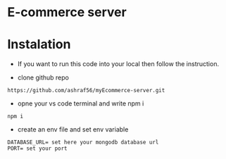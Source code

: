# E-commerce server


# Instalation 

- If you want to run this code into your local  then follow the instruction.

* clone github repo 

```
https://github.com/ashraf56/myEcommerce-server.git
```


*  opne your vs code terminal and write npm i

``` 
npm i

```


* create an env file  and set env variable  

```
DATABASE_URL= set here your mongodb database url
PORT= set your port

```